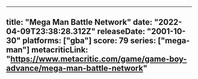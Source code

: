 
---
title: "Mega Man Battle Network"
date: "2022-04-09T23:38:28.312Z"
releaseDate: "2001-10-30"
platforms: ["gba"]
score: 79
series: ["mega-man"]
metacriticLink: "https://www.metacritic.com/game/game-boy-advance/mega-man-battle-network"
---
